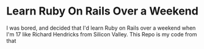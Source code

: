 # Learn Ruby On Rails Over a Weekend
I was bored, and decided that I'd learn Ruby on Rails over a weekend when I'm 17 like Richard Hendricks from Silicon Valley.  This Repo is my code from that 

